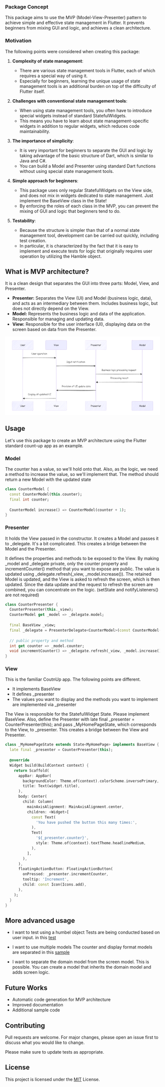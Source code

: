 ### Package Concept
This package aims to use the MVP (Model-View-Presenter) pattern to achieve simple and effective state management in Flutter. It prevents beginners from mixing GUI and logic, and achieves a clean architecture.

### Motivation
The following points were considered when creating this package:

1. **Complexity of state management**:
    - There are various state management tools in Flutter, each of which requires a special way of using it.
    - Especially for beginners, learning the unique usage of state management tools is an additional burden on top of the difficulty of Flutter itself.

2. **Challenges with conventional state management tools**:
    - When using state management tools, you often have to introduce special widgets instead of standard StatefulWidgets.
    - This means you have to learn about state management-specific widgets in addition to regular widgets, which reduces code maintainability.

3. **The importance of simplicity**:
    - It is very important for beginners to separate the GUI and logic by taking advantage of the basic structure of Dart, which is similar to Java and C#.
    - You can build a Model and Presenter using standard Dart functions without using special state management tools.


4. **Simple approach for beginners**:
    - This package uses only regular StatefulWidgets on the View side, and does not mix in widgets dedicated to state management. Just implement the BaseView class in the State!
    - By enforcing the roles of each class in the MVP, you can prevent the mixing of GUI and logic that beginners tend to do.

5. **Testability**:
    - Because the structure is simpler than that of a normal state management tool, development can be carried out quickly, including test creation.
    - In particular, it is characterized by the fact that it is easy to implement and execute tests for logic that originally requires user operation by utilizing the Hamble object.


## What is MVP architecture?
It is a clean design that separates the GUI into three parts: Model, View, and Presenter.
- **Presenter:** Separates the View (UI) and Model (business logic, data), and acts as an intermediary between them. Includes business logic, but does not directly depend on the View.
- **Model:** Represents the business logic and data of the application. Responsible for managing and updating data.
- **View:** Responsible for the user interface (UI), displaying data on the screen based on data from the Presenter.

![img](https://raw.githubusercontent.com/xaatw0/flutter_salon_packages/main/mvp_flutter/memo/mermaid-diagram.png)


## Usage
Let's use this package to create an MVP architecture using the Flutter standard count-up app as an example.

### Model
The counter has a value, so we'll hold onto that.
Also, as the logic, we need a method to increase the value, so we'll implement that. The method should return a new Model with the updated state

```dart
class CounterModel {
  const CounterModel(this.counter);
  final int counter;

  CounterModel increase() => CounterModel(counter + 1);
}
```

### Presenter
It holds the View passed in the constructor. It creates a Model and passes it to _delegate. It's a bit complicated. This creates a bridge between the Model and the Presenter.

It defines the properties and methods to be exposed to the View.
By making _model and _delegate private, only the counter property and incrementCounter() method that you want to expose are public.
The value is updated using _delegate.refresh(_view, _model.increase()). The retained Model is updated, and the View is asked to refresh the screen, which is then updated. Since the data update and the request to refresh the screen are combined, you can concentrate on the logic. (setState and notifyListeners() are not required)

```dart
class CounterPresenter {
  CounterPresenter(this._view);
  CounterModel get _model => _delegate.model;

  final BaseView _view;
  final _delegate = PresenterDelegate<CounterModel>(const CounterModel(0));

  // public property and method
  int get counter => _model.counter;
  void incrementCounter() => _delegate.refresh(_view, _model.increase());
}
```

### View
This is the familiar CoutnUp app. The following points are different.
- It implements BaseView
- It defines _presenter
- The values you want to display and the methods you want to implement are implemented via _presenter

The View is responsible for the StatefulWidget State. Please implement BaseView.
Also, define the Presenter with late final _presenter = CounterPresenter(this); and pass _MyHomePageState, which corresponds to the View, to _presenter. This creates a bridge between the View and Presenter.

```dart
class _MyHomePageState extends State<MyHomePage> implements BaseView {
  late final _presenter = CounterPresenter(this);

  @override
  Widget build(BuildContext context) {
    return Scaffold(
      appBar: AppBar(
        backgroundColor: Theme.of(context).colorScheme.inversePrimary,
        title: Text(widget.title),
      ),
      body: Center(
        child: Column(
          mainAxisAlignment: MainAxisAlignment.center,
          children: <Widget>[
            const Text(
              'You have pushed the button this many times:',
            ),
            Text(
              '${_presenter.counter}',
              style: Theme.of(context).textTheme.headlineMedium,
            ),
          ],
        ),
      ),
      floatingActionButton: FloatingActionButton(
        onPressed: _presenter.incrementCounter,
        tooltip: 'Increment',
        child: const Icon(Icons.add),
      ), 
    );
  }
}
```


## More advanced usage
- I want to test using a humbel object
  Tests are being conducted based on user input. in this [test](https://github.com/xaatw0/flutter_salon_packages/blob/main/mvp_flutter/examples/counter_app/test/pages/counter/counter_presenter_test.dart)

- I want to use multiple models
  The counter and display format models are separated
  in this [sample](https://github.com/xaatw0/flutter_salon_packages/blob/main/mvp_flutter/examples/counter_app/lib/page/counter/counter_model.dart)

- I want to separate the domain model from the screen model.
  This is possible. You can create a model that inherits the domain model and adds screen logic.

## Future Works
- Automatic code generation for MVP architecture
- Improved documentation
- Additional sample code

## Contributing

Pull requests are welcome. For major changes, please open an issue first
to discuss what you would like to change.

Please make sure to update tests as appropriate.

## License
This project is licensed under the [MIT](https://github.com/xaatw0/flutter_salon_packages/blob/main/mvp_flutter/LICENSE) License.
